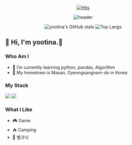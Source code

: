 
<div align=center>
  
[![Hits](https://hits.seeyoufarm.com/api/count/incr/badge.svg?url=https%3A%2F%2Fgithub.com%2Fyootina&count_bg=%23F2AED8&title_bg=%237E7D7D&icon=&icon_color=%23F2AED8&title=hits&edge_flat=false)](https://hits.seeyoufarm.com)

![header](https://capsule-render.vercel.app/api?type=cylinder&color=ffa6c9&height=150&section=header&text=Playdata!&fontColor=ffffff&fontSize=70&animation=fadeIn&fontAlignY=55)

![yootina's GitHub stats](https://github-readme-stats.vercel.app/api?username=yootina&show_icons=true&theme=graywhite)
![Top Langs](https://github-readme-stats.vercel.app/api/top-langs/?username=yootina&layout=compact&theme=graywhite)
</div>

## :wave: Hi, I'm yootina.:heartbeat:

### Who Am I
- :seedling: I’m currently learning python, pandas, Algorithm
-  :bullettrain_front: My hometown is Masan, Gyeongsangnam-do in Korea
### My Stack

<img src="https://img.shields.io/badge/python-3776AB?style=for-the-badge&logo=python&logoColor=white">
<img src="https://img.shields.io/badge/pandas-150458?style=for-the-badge&logo=pandas&logoColor=white">

### What I Like
- :video_game: Game
- :tent: Camping
- :stars: 별크닉

